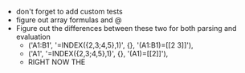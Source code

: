 - don't forget to add custom tests
- figure out array formulas and @
- Figure out the differences between these two for both parsing and evaluation 
  - ('A1:B1', '=INDEX({2,3;4,5},1)', {}, '<Ranges>(A1:B1)=[[2 3]]'),
  - ('A1', '=INDEX({2,3;4,5},1)', {}, '<Ranges>(A1)=[[2]]'),
  - RIGHT NOW THE 
